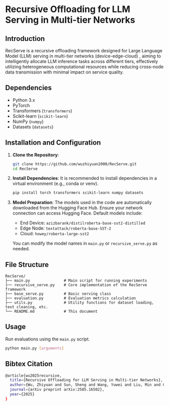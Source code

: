 # Recursive Offloading for LLM Serving in Multi-tier Networks  

## Introduction

RecServe is a recursive offloading framework designed for Large Language Model (LLM) serving in multi-tier networks (device-edge-cloud) , aiming to intelligently allocate LLM inference tasks across different tiers, effectively utilizing heterogeneous computational resources while reducing cross-node data transmission with minimal impact on service quality.

## Dependencies

* Python 3.x
* PyTorch
* Transformers (`transformers`)
* Scikit-learn (`scikit-learn`)
* NumPy (`numpy`)
* Datasets (`datasets`)

## Installation and Configuration

1.  **Clone the Repository**:
    ```bash
    git clone https://github.com/wuzhiyuan2000/RecServe.git
    cd RecServe
    ```

2.  **Install Dependencies**:
    It is recommended to install dependencies in a virtual environment (e.g., conda or venv).
    
    ```bash
    pip install torch transformers scikit-learn numpy datasets
    ```
    
3.  **Model Preparation**:
    The models used in the code are automatically downloaded from the Hugging Face Hub. Ensure your network connection can access Hugging Face. Default models include:
    
    * End Device: `azizbarank/distilroberta-base-sst2-distilled`
    * Edge Node: `textattack/roberta-base-SST-2`
    * Cloud: `howey/roberta-large-sst2`
    
    You can modify the model names in `main.py` or `recursive_serve.py` as needed.

## File Structure

```
RecServe/
├── main.py               # Main script for running experiments
├── recursive_serve.py    # Core implementation of the RecServe framework
├── base_serve.py         # Basic serving class
├── evaluation.py         # Evaluation metrics calculation
├── utils.py              # Utility functions for dataset loading, text cleaning, etc.
└── README.md             # This document
```

## Usage

Run evaluations using the `main.py` script.

```bash
python main.py [arguments]
```

## Bibtex Citation

```bash
@article{wu2025recursive,
  title={Recursive Offloading for LLM Serving in Multi-tier Networks},
  author={Wu, Zhiyuan and Sun, Sheng and Wang, Yuwei and Liu, Min and Gao, Bo and Lu, Jinda and Yang, Zheming and Wen, Tian},
  journal={arXiv preprint arXiv:2505.16502},
  year={2025}
}
```

